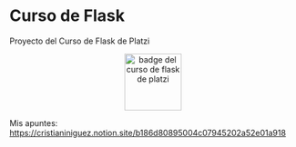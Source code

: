 # Curso de Flask

Proyecto del Curso de Flask de Platzi

<p align="center">
  <img src="https://static.platzi.com/media/achievements/badge-flask-6caeb42e-fa57-486c-8c8a-9c11a37a8e64.png" alt="badge del curso de flask de platzi" height="100" />
</p>

Mis apuntes: https://cristianiniguez.notion.site/b186d80895004c07945202a52e01a918
